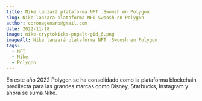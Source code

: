 ```yaml
---
title: Nike lanzará plataforma NFT .Swoosh en Polygon
slug: Nike-lanzara-plataforma-NFT-Swoosh-en-Polygon
author: coronagenaro@gmail.com
date: 2022-11-18
image: nike-cryptokicks-pngalt-gid_6.png
imageAlt: Nike lanzará plataforma NFT .Swoosh en Polygon
tags:
  - NFT
  - Nike
  - Polygon
---
```

En este año 2022 Polygon se ha consolidado como la plataforma blockchain predilecta para las grandes marcas como Disney, Starbucks, Instagram y ahora se suma Nike.